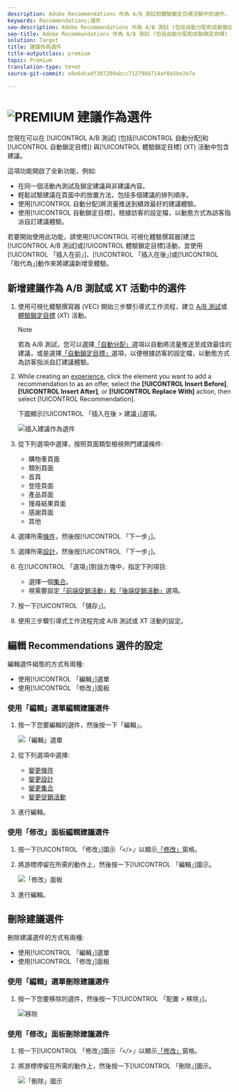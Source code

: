 ```yaml
---
description: Adobe Recommendations 作為 A/B 測試和體驗鎖定目標活動中的選件。
keywords: Recommendations;選件
seo-description: Adobe Recommendations 作為 A/B 測試 (包括自動分配和自動鎖定目標) 及體驗鎖定目標 (XT) 活動中的選件
seo-title: Adobe Recommendations 作為 A/B 測試 (包括自動分配和自動鎖定目標) 及體驗鎖定目標 (XT) 活動中的選件
solution: Target
title: 建議作為選件
title-outputclass: premium
topic: Premium
translation-type: tm+mt
source-git-commit: e8e6dcadf307209abcc712798b714af0a5be2e7e

---
```



# ![PREMIUM](/help/assets/premium.png) 建議作為選件

您現在可以在 [!UICONTROL A/B 測試] (包括[!UICONTROL 自動分配]和[!UICONTROL 自動鎖定目標]) 與[!UICONTROL 體驗鎖定目標] (XT) 活動中包含建議。

這項功能開啟了全新功能，例如:

* 在同一個活動內測試及鎖定建議與非建議內容。
* 輕鬆試驗建議在頁面中的放置方法，包括多個建議的排列順序。
* 使用[!UICONTROL 自動分配]將流量推送到績效最好的建議體驗。
* 使用[!UICONTROL 自動鎖定目標]，根據訪客的設定檔，以動態方式為訪客指派自訂建議體驗。

若要開始使用此功能，請使用[!UICONTROL 可視化體驗撰寫器]建立 [!UICONTROL A/B 測試]或[!UICONTROL 體驗鎖定目標]活動，並使用[!UICONTROL 「插入在前」]、[!UICONTROL 「插入在後」]或[!UICONTROL 「取代為」]動作來將建議新增至體驗。

## 新增建議作為 A/B 測試或 XT 活動中的選件

1. 使用可視化體驗撰寫器 (VEC) 開始三步驟引導式工作流程，建立 [A/B 測試](/help/c-activities/t-test-ab/t-test-create-ab/test-create-ab.md)或[體驗鎖定目標](/help/c-activities/t-experience-target/t-xt-create/xt-create.md) (XT) 活動。

   >[!NOTE]
   >
   >若為 A/B 測試，您可以選擇[「自動分配」](/help/c-activities/automated-traffic-allocation/automated-traffic-allocation.md)選項以自動將流量推送至成效最佳的建議，或是選擇[「自動鎖定目標」](/help/c-activities/auto-target-to-optimize.md)選項，以便根據訪客的設定檔，以動態方式為訪客指派自訂建議體驗。

1. While creating an [experience](/help/c-experiences/c-visual-experience-composer/viztarget-options.md), click the element you want to add a recommendation to as an offer, select the **[!UICONTROL Insert Before]**, **[!UICONTROL Insert After]**, or **[!UICONTROL Replace With]** action, then select [!UICONTROL Recommendation].

   下圖顯示[!UICONTROL 「插入在後 &gt; 建議」]選項。

   ![插入建議作為選件](/help/c-recommendations/assets/replace-after-recommendations.png)

1. 從下列選項中選擇，按照頁面類型檢視熱門建議條件:

   * 購物車頁面
   * 類別頁面
   * 首頁
   * 登陸頁面
   * 產品頁面
   * 搜尋結果頁面
   * 感謝頁面
   * 其他

1. 選擇所需[條件](/help/c-recommendations/c-algorithms/algorithms.md)，然後按[!UICONTROL 「下一步」]。
1. 選擇所需[設計](/help/c-recommendations/c-design-overview/design-overview.md)，然後按[!UICONTROL 「下一步」]。
1. 在[!UICONTROL 「選項」]對話方塊中，指定下列項目:

   * 選擇一個[集合](/help/c-recommendations/c-products/collections.md)。
   * 視需要設定[「前端促銷活動」和「後端促銷活動」](/help/c-recommendations/t-create-recs-activity/adding-promotions.md)選項。

1. 按一下[!UICONTROL 「儲存」]。
1. 使用三步驟引導式工作流程完成 A/B 測試或 XT 活動的設定。

## 編輯 Recommendations 選件的設定

編輯選件組態的方式有兩種:

* 使用[!UICONTROL 「編輯」]選單
* 使用[!UICONTROL 「修改」]面板

### 使用「編輯」選單編輯建議選件

1. 按一下您要編輯的選件，然後按一下「編輯」。

   ![「編輯」選單](/help/c-recommendations/assets/recs-offer-edit.png)

1. 從下列選項中選擇:

   * [變更條件](/help/c-recommendations/c-algorithms/algorithms.md)
   * [變更設計](/help/c-recommendations/c-design-overview/design-overview.md)
   * [變更集合](/help/c-recommendations/c-products/collections.md)
   * [變更促銷活動](/help/c-recommendations/t-create-recs-activity/adding-promotions.md)

1. 進行編輯。

### 使用「修改」面板編輯建議選件

1. 按一下[!UICONTROL 「修改」]圖示&#x200B;*「&lt;/&gt;」*&#x200B;以顯示[「修改」](/help/c-experiences/c-visual-experience-composer/c-vec-code-editor/vec-code-editor.md)窗格。
1. 將游標停留在所需的動作上，然後按一下[!UICONTROL 「編輯」]圖示。

   ![「修改」面板](/help/c-recommendations/assets/recs-offer-modifications.png)

1. 進行編輯。

## 刪除建議選件

刪除建議選件的方式有兩種:

* 使用[!UICONTROL 「編輯」]選單
* 使用[!UICONTROL 「修改」]面板

### 使用「編輯」選單刪除建議選件

1. 按一下您要移除的選件，然後按一下[!UICONTROL 「配置 &gt; 移除」]。

   ![移除](/help/c-recommendations/assets/recs-offer-remove.png)

### 使用「修改」面板刪除建議選件

1. 按一下[!UICONTROL 「修改」]圖示&#x200B;*「&lt;/&gt;」*&#x200B;以顯示[「修改」](/help/c-experiences/c-visual-experience-composer/c-vec-code-editor/vec-code-editor.md)窗格。
1. 將游標停留在所需的動作上，然後按一下[!UICONTROL 「刪除」]圖示。

   ![「刪除」圖示](/help/c-recommendations/assets/recs-offer-delete.png)